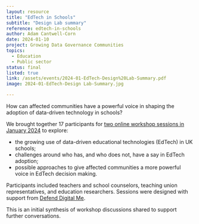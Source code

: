 ```yaml
---
layout: resource
title: "EdTech in Schools"
subtitle: "Design Lab summary"
reference: edtech-in-schools
author: Adam Cantwell-Corn
date: 2024-01-10
project: Growing Data Governance Communities
topics:
  - Education
  - Public sector
status: final
listed: true
link: /assets/events/2024-01-EdTech-Design%20Lab-Summary.pdf
image: 2024-01-EdTech-Design Lab-Summary.jpg

---
```

How can affected communities have a powerful voice in shaping the adoption of data-driven technology in schools?

We brought together 17 participants for [two online workshop sessions in January 2024](/events/2024-01-10-education-design-lab) to explore:

  * the growing use of data-driven educational technologies (EdTech) in UK schools;
  * challenges around who has, and who does not, have a say in EdTech adoption;
  * possible approaches to give affected communities a more powerful voice in EdTech decision making.

Participants included teachers and school counselors, teaching union representatives, and education researchers. Sessions were designed with support from [Defend Digital Me](https://defenddigitalme.org/).

This is an initial synthesis of workshop discussions shared to support further conversations.